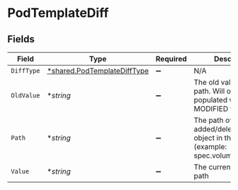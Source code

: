 # PodTemplateDiff


## Fields

| Field                                                                                   | Type                                                                                    | Required                                                                                | Description                                                                             |
| --------------------------------------------------------------------------------------- | --------------------------------------------------------------------------------------- | --------------------------------------------------------------------------------------- | --------------------------------------------------------------------------------------- |
| `DiffType`                                                                              | [*shared.PodTemplateDiffType](../../models/shared/podtemplatedifftype.md)               | :heavy_minus_sign:                                                                      | N/A                                                                                     |
| `OldValue`                                                                              | **string*                                                                               | :heavy_minus_sign:                                                                      | The old value in the path. Will only be populated with MODIFIED type                    |
| `Path`                                                                                  | **string*                                                                               | :heavy_minus_sign:                                                                      | The path of the added/deleted/modified object in the pod (example: spec.volumes.0.name) |
| `Value`                                                                                 | **string*                                                                               | :heavy_minus_sign:                                                                      | The current value in the path                                                           |